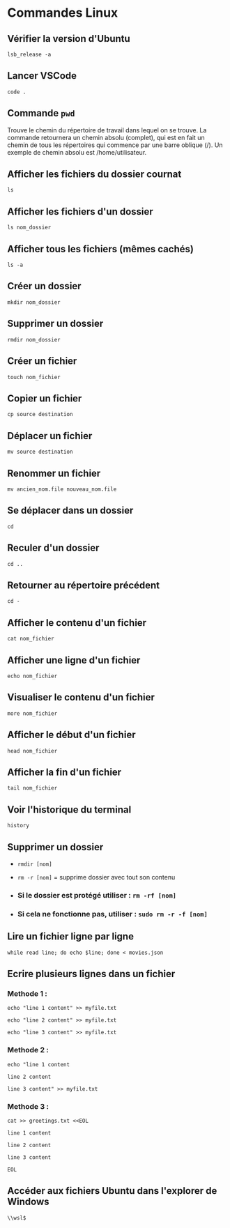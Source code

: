 # Commandes Linux

## Vérifier la version d'Ubuntu
`lsb_release -a`

## Lancer VSCode
`code .`

## Commande `pwd`
Trouve le chemin du répertoire de travail dans lequel on se trouve. La commande retournera un chemin absolu (complet), qui est en fait un chemin de tous les répertoires qui commence par une barre oblique (/). Un exemple de chemin absolu est /home/utilisateur.

## Afficher les fichiers du dossier cournat
`ls`

## Afficher les fichiers d'un dossier
`ls nom_dossier`

## Afficher tous les fichiers (mêmes cachés)
`ls -a`

## Créer un dossier
`mkdir nom_dossier`

## Supprimer un dossier
`rmdir nom_dossier`

## Créer un fichier
`touch nom_fichier`

## Copier un fichier
`cp source destination`

## Déplacer un fichier
`mv source destination`

## Renommer un fichier
`mv ancien_nom.file nouveau_nom.file`

## Se déplacer dans un dossier
`cd`

## Reculer d'un dossier
`cd ..`

## Retourner au répertoire précédent
`cd -`

## Afficher le contenu d'un fichier
`cat nom_fichier`

## Afficher une ligne d'un fichier
`echo nom_fichier`

## Visualiser le contenu d'un fichier
`more nom_fichier`

## Afficher le début d'un fichier
`head nom_fichier`

## Afficher la fin d'un fichier
`tail nom_fichier`

## Voir l'historique du terminal
`history`

## Supprimer un dossier
- `rmdir [nom]`
- `rm -r [nom]` = supprime dossier avec tout son contenu

- ### Si le dossier est protégé utiliser : `rm -rf [nom]`

- ### Si cela ne fonctionne pas, utiliser : `sudo rm -r -f [nom]`

## Lire un fichier ligne par ligne
`while read line; do echo $line; done < movies.json`

## Ecrire plusieurs lignes dans un fichier
### Methode 1 :
`echo "line 1 content" >> myfile.txt`

`echo "line 2 content" >> myfile.txt`

`echo "line 3 content" >> myfile.txt`

### Methode 2 :
`echo "line 1 content`

`line 2 content`

`line 3 content" >> myfile.txt`

### Methode 3 :
`cat >> greetings.txt <<EOL`

`line 1 content`

`line 2 content`

`line 3 content`

`EOL`

## Accéder aux fichiers Ubuntu dans l'explorer de Windows
`\\wsl$`
